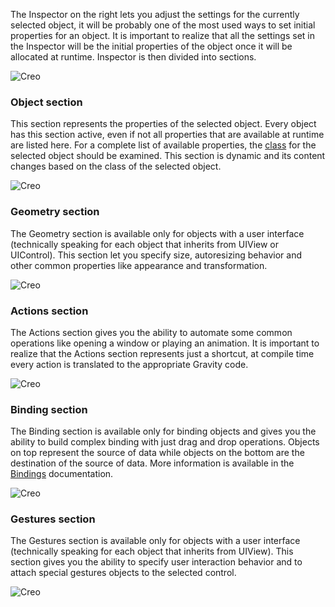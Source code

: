 The Inspector on the right lets you adjust the settings for the currently selected object, it will be probably one of the most used ways to set initial properties for an object. It is important to realize that all the settings set in the Inspector will be the initial properties of the object once it will be allocated at runtime. Inspector is then divided into sections.

![Creo](../images/creo/creo_inspector.png)


### Object section
This section represents the properties of the selected object. Every object has this section active, even if not all properties that are available at runtime are listed here. For a complete list of available properties, the [class](../classes/) for the selected object should be examined. This section is dynamic and its content changes based on the class of the selected object.

![Creo](../images/creo/creo_inspector_1.png)

### Geometry section
The Geometry section is available only for objects with a user interface (technically speaking for each object that inherits from UIView or UIControl). This section let you specify size, autoresizing behavior and other common properties like appearance and transformation.

![Creo](../images/creo/creo_inspector_2.png)

### Actions section
The Actions section gives you the ability to automate some common operations like opening a window or playing an animation. It is important to realize that the Actions section represents just a shortcut, at compile time every action is translated to the appropriate Gravity code.

![Creo](../images/creo/creo_inspector_3.png)

### Binding section
The Binding section is available only for binding objects and gives you the ability to build complex binding with just drag and drop operations. Objects on top represent the source of data while objects on the bottom are the destination of the source of data. More information is available in the [Bindings](bindings) documentation.

![Creo](../images/creo/creo_inspector_4.png)

### Gestures section
The Gestures section is available only for objects with a user interface (technically speaking for each object that inherits from UIView). This section gives you the ability to specify user interaction behavior and to attach special gestures objects to the selected control.

![Creo](../images/creo/creo_inspector_5.png)
